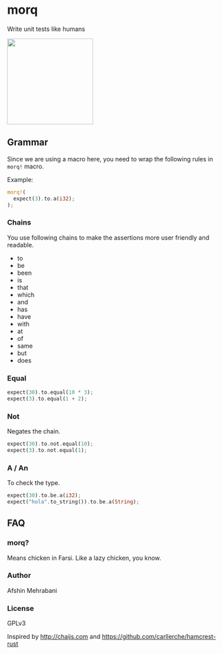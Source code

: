 # morq
Write unit tests like humans

<img src="http://clipart-library.com/images/qcBAnE68i.png" width="200" />



## Grammar

Since we are using a macro here, you need to wrap the following rules in `morq!` macro.

Example:  

```rust
morq!(
  expect(3).to.a(i32);
);
```


### Chains

You use following chains to make the assertions more user friendly and readable.

 - to
 - be
 - been
 - is
 - that
 - which
 - and
 - has
 - have
 - with
 - at
 - of
 - same
 - but
 - does

### Equal

```rust
expect(30).to.equal(10 * 3);
expect(3).to.equal(1 + 2);
```

### Not

Negates the chain.


```rust
expect(30).to.not.equal(10);
expect(3).to.not.equal(1);
```

### A / An

To check the type.

```rust
expect(30).to.be.a(i32);
expect("hola".to_string()).to.be.a(String);
```

## FAQ

### morq?

Means chicken in Farsi. Like a lazy chicken, you know.

### Author

Afshin Mehrabani

### License

GPLv3  

Inspired by http://chaijs.com and https://github.com/carllerche/hamcrest-rust
